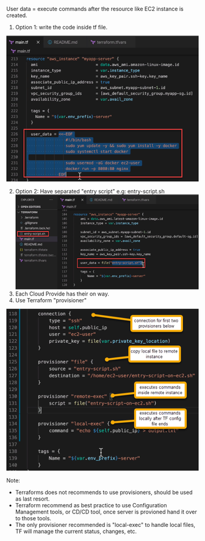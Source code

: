 User data = execute commands after the resource like EC2 instance is created.

1. Option 1: write the code inside tf file.  

![](/IaC/Terraform/_terra-images/user-data-in-tf-file.png)

2. Option 2: Have separated "entry script" e.g: entry-script.sh
![](/IaC/Terraform/_terra-images/user-data-in-sh-file.png)
3. Each Cloud Provide has their on way.
4. Use Terraform "provisioner" 

![](/IaC/Terraform/_terra-images/tf-provisiones-n-connection.png)

Note:   
* Terraforms does not recommends to use provisioners, should be used as last resort.
* Terraform recommend as best practice to use Configuration Management tools, or CD/CD tool, once server is provioned hand it over to those tools.
* The only provisioner recommended is "local-exec" to handle local files, TF will manage the current status, changes, etc.